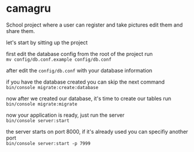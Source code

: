 # camagru
School project where a user can register and take pictures edit them and share them.  
  
let's start by sitting up the project  
  
first edit the database config from the root of the project run  
`mv config/db.conf.example config/db.conf`  
  
after edit the `config/db.conf` with your database information  
  
if you have the database created you can skip the next command  
`bin/console migrate:create:database`  
  
now after we created our database, it's time to create our tables run  
`bin/console migrate:migrate`  
  
now your application is ready, just run the server  
`bin/console server:start`  
  
the server starts on port 8000, if it's already used you can specifiy another port  
`bin/console server:start -p 7999`  
